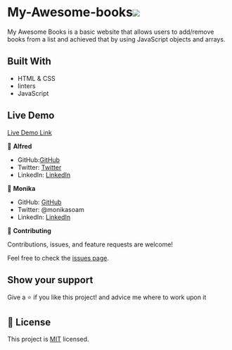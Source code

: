# My-Awesome-books![](https://img.shields.io/badge/Microverse-blueviolet)


My Awesome Books is a basic website that allows users to add/remove books from a list and achieved that by using JavaScript objects and arrays.


## Built With

- HTML & CSS
- linters
- JavaScript

## Live Demo
[Live Demo Link](https://alfredbis29.github.io/Awesome-Book-Module2/)

👤 **Alfred**
- GitHub:[GitHub](https://github.com/Alfredbis29)
- Twitter: [Twitter](https://twitter.com/AlfredBisimwa1
)
- LinkedIn: [LinkedIn](https://www.linkedin.com/in/kalumuna-bisimwa-0501a81a8/)


👤 **Monika**

- GitHub: [GitHub](https://github.com/monika-soam)
- Twitter: @monikasoam
- LinkedIn: [LinkedIn](linkedin.com/in/monika-soam-✓-16b59925)


🤝 **Contributing**

Contributions, issues, and feature requests are welcome!

Feel free to check the [issues page](https://github.com/monika-soam/My-Awesome-books/issues).

## Show your support

Give a ⭐️ if you like this project! and advice me where to work upon it


## 📝 License

This project is [MIT](./MIT.md) licensed.

